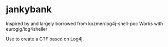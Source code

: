 # jankybank
Inspired by and largely borrowed from kozmer/log4j-shell-poc 
Works with eurogig/log4sheller 

Use to create a CTF based on Log4j.
